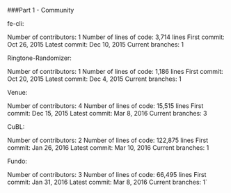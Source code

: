 ###Part 1 - Community

fe-cli:

Number of contributors: 1
Number of lines of code: 3,714 lines
First commit: Oct 26, 2015
Latest commit: Dec 10, 2015
Current branches: 1

Ringtone-Randomizer:

Number of contributors: 1
Number of lines of code: 1,186 lines
First commit: Oct 20, 2015
Latest commit: Dec 4, 2015
Current branches: 1

Venue:

Number of contributors: 4
Number of lines of code: 15,515 lines
First commit: Dec 15, 2015
Latest commit: Mar 8, 2016
Current branches: 3

CuBL:

Number of contributors: 2
Number of lines of code: 122,875 lines
First commit: Jan 26, 2016
Latest commit: Mar 10, 2016
Current branches: 1

Fundo:

Number of contributors: 3
Number of lines of code: 66,495 lines
First commit: Jan 31, 2016
Latest commit: Mar 8, 2016
Current branches: 1`
